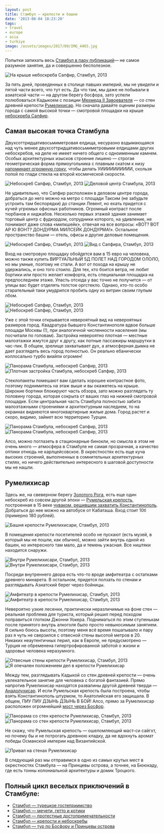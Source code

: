 ```yaml
---
layout: post
title: Стамбул — крепости и башни
date: '2013-08-04 18:23:20'
tags:
- travel
- europe
- asia
- turkiye
image: /assets/images/2017/09/IMG_4465.jpg
---
```


Попытки запихать весь [Стамбул в пару публикаций](/ru/blog/tag/istanbul/ "все посты про Стамбул")— не самое разумное занятие, да и совершенно бесполезное.

![На крыше небоскреба Сапфир, Стамбул, 2013](/assets/images/2017/09/IMG_4546.jpg)

За пять дней, проведенных в столице павших империй, мы не увидели и пятой части всего, что тут есть. Да что там, мы даже не побывали в азиатской части — на другом берегу босфора, зато успели полюбоваться Кадыкоем с позиции [Мехмеда II Завоевателя](https://ru.wikipedia.org/wiki/%D0%9C%D0%B5%D1%85%D0%BC%D0%B5%D0%B4_II) — со стен древней крепости [Румелихисар](http://ru.wikipedia.org/wiki/%D0%A0%D1%83%D0%BC%D0%B5%D0%BB%D0%B8%D1%85%D0%B8%D1%81%D0%B0%D1%80). Но сначала давайте оценим размеры города с самой высокой точки — смотровой площадки на крыше [небоскреба Сапфир](http://en.wikipedia.org/wiki/Istanbul_Sapphire).

## Самая высокая точка Стамбула

Двухсоттридцативосьмиметровая елдища, несуразно вздымающаяся над чуть менее двухсоттридцативосьмиметровыми елдищами других небоскребов, на деле не имеет ничего общего с одноименным камнем. Особых архитектурных изысков строение лишено — строгая геометрическая форма прямоугольника с плавным скатом к низу [напоминает огромную горку](https://www.google.ru/search?q=%D0%9D%D0%B5%D0%B1%D0%BE%D1%81%D0%BA%D1%80%D0%B5%D0%B1+%D0%A1%D0%B0%D0%BF%D1%84%D0%B8%D1%80&newwindow=1&client=safari&rls=en&tbm=isch&tbo=u&source=univ&sa=X&ei=ujz-UeD5CYrT4QSitID4Bw&ved=0CDwQsAQ&biw=1280&bih=719), чтобы делать УИИИИИИИИИИ, скользя попой по глади стекла на второй космической скорости.

![Небоскреб Сапфир, Стамбул, 2013](/assets/images/2017/10/IMG_5427.jpg)
![Деловой центр Стамбула, 2013](/assets/images/2017/10/IMG_0061.jpg)

Не удивительно, что Сапфир расположен в деловом центре города, добраться до него можно на метро с площади Таксим (не забудьте устроить там беспорядки) до станции Левент, но ехать придется с кучей угрюмых офисных работников. Огромный контраст после тюрбанов и хиджабов. Несколько первых этажей здания занимает торговый центр с фудкордом, сотрудники которого, на удивление, не понимают даже слова «милкшейк», отвечая на все вопросы: «ВОТ? ВОТ АР Ю ВОНТ? ДОНДУРМА МИЛСЕЙК ДОНДУРМА!». Остальное пространство башни — отель, офисы и другие деловые помещения.

![Небоскреб Сапфир, Стамбул, 2013](/assets/images/2017/09/IMG_4524.jpg)
![Вид с Сапфира, Стамбул, 2013](/assets/images/2017/09/IMG_4552.jpg)

Вход на смотровую площадку обойдется вам в 15 евро на человека, можно также купить ВИРТУАЛЬНЫЙ 5Д ПОЛЕТ НАД ГОРОДОМ ОЛОЛО, но мы умные, поэтому не стали. А вот от похода на крышу не удержались, и оно того стоило. Для тех, кто боится ветра, не любит бортики или просто желает комфорта, есть специальная площадка на предпоследнем этаже. Упасть отсюда у вас точно не получится — от улицы вас будет отделять толстое оргстекло. Однако, кто-то особо старательный таки умудрился пробить одну из витрин своим глупым лбом.

![Небоскреб Сапфир, Стамбул, 2013](/assets/images/2017/09/IMG_4521.jpg)
![Небоскреб Сапфир, Стамбул, 2013](/assets/images/2017/09/IMG_4514.jpg)

Уже с этой точки открывается невероятный вид на невероятных размеров город. Квадратура бывшего Константинополя вдвое больше площади Москвы (!), при аналогичной численности населения (мы посчитали по головам). Застройка невероятно плотная — местные малоэтажки жмутся друг к другу, как потные пассажиры маршрутки в час-пик. В общем, зрелище захватывает дух, а атмосферная дымка не дает разглядеть весь город полностью. Он реально ебанически коллосально турбо виайпи огромен!

![Панорама Стамбула, небоскреб Сапфир, 2013](/assets/images/2017/09/IMG_4509.jpg)
![Плотная застройка Стамбула, небоскреб Сапфир, 2013](/assets/images/2017/09/IMG_4506-1.jpg)

Стеклопакеты помешают вам сделать хорошее контрастное фото, поэтому поднимитесь на этаж выше и вы окажетесь на крыше. Широкие бортики блокируют часть обзора, зато можно разглядеть ту половину города, которая сокрыта от ваших глаз на нижней смотровой площадке. Если центральная часть Стамбула полностью забита малоэтажными строениями и архитектурным наследием, то на окраинах виднеются многоквартирные жилые дома. Город растет и скоро, видимо, займет всю территорию Турции.

![Панорама Стамбула, небоскреб Сапфир, 2013](/assets/images/2017/09/IMG_4535.jpg)
![Панорама Стамбула, небоскреб Сапфир, 2013](/assets/images/2017/09/IMG_4531.jpg)

Алсо, можно поглазеть в стационарные бинокли, но смысла в этом не очень много&nbsp;— атмосфера в Стамбуле не самая прозрачная, а качество оптики отнюдь не карлцейсовское. В окрестностях есть еще куча высоких строений, выполненных в сомнительных архитектурных стилях, но ничего действительно интересного в шаговой доступности мы не нашли.

## Румелихисар

Здесь же, на свеверном берегу [Золотого Рога](http://ru.wikipedia.org/wiki/%D0%97%D0%BE%D0%BB%D0%BE%D1%82%D0%BE%D0%B9_%D0%A0%D0%BE%D0%B3), есть еще один небоскреб из совсем другой эпохи — [Румельская крепость](http://ru.wikipedia.org/wiki/%D0%A0%D1%83%D0%BC%D0%B5%D0%BB%D0%B8%D1%85%D0%B8%D1%81%D0%B0%D1%80), построенная в 15 веке [чуваком, решившим захватить Константинополь](http://ru.wikipedia.org/wiki/%D0%9C%D0%B5%D1%85%D0%BC%D0%B5%D0%B4_II). Добраться до нее можно на автобусе от Кабаташа. Вход стоит 10tl (примерно 180 рублей).

![Башня крепости Румелихисари, Стамбул, 2013](/assets/images/2017/09/img_4445.jpg)

В помещения крепости посетителей особо не пускают (есть музей, в который мы не пошли, как обычно), можно зайти внутрь одной из башен, но интересного там мало, да и темень ужасная. Все ништяки находится снаружи.

![Внутри Румелихисари, Стамбул, 2013](/assets/images/2017/09/IMG_4410.jpg)
![Внутри Румелихисари, Стамбул, 2013](/assets/images/2017/09/IMG_4419.jpg)

Посреди внутреннего двора есть что-то вроде амфитеатра с остатками древнего минарета. В остальном, придется ползать по стенам и разглядывать Азиатский берег через бойницы.

![Амфитеатр в крепости Румелихисар, Стамбул, 2013](/assets/images/2017/09/IMG_4447.jpg)
![Амфитеатр в крепости Румелихисар, Стамбул, 2013](/assets/images/2017/09/IMG_4484.jpg)

Невероятно узкие лесенки, практически неразличимые на фоне стен — реальная проблема для туриста, который решил перед походом поправиться глотком Джонни Уокера. Подниматься по этим ступенькам после принятого внутрь алкоголя было просто невыносимым занятием. Я сильно боюсь высоты, поэтому меня всё время пошатывало и пару раз я чуть не сверзился с отвесной стены высотой метров в 20. Никаких неаутентичных перил, как в Европе, не предусмотрено — Турция не обременена гипертрофированной заботой о жизни и здоровье человека неразумного.

![Отвесные стены крепости Румелихисар, Стамбул, 2013](/assets/images/2017/09/IMG_4460.jpg)
![Я опечален положением дел в крепости Румелихисар](/assets/images/2017/10/IMG_5423.jpg)

Между тем, разглядывать Кадыкой со стен древней крепости — очень увлекательное занятие для человека с богатой фантазией. Прямо напротив Румелихисар находятся развалины другой древней тверди — [Анадолухисар](http://ru.wikipedia.org/wiki/%D0%90%D0%BD%D0%B0%D0%B4%D0%BE%D0%BB%D1%83%D1%85%D0%B8%D1%81%D0%B0%D1%80). И если Румельская крепость была построена, чтобы взять Константинополь штурмом, то Анатолийская его защищала. В общем, ПИУ ПИУ ДЗЫНЬ ДЗЫНЬ В БОЙ! Алсо, прямо за Румелихисар расположен огромнейший [мост через Босфор](http://ru.wikipedia.org/wiki/%D0%9C%D0%BE%D1%81%D1%82_%D1%81%D1%83%D0%BB%D1%82%D0%B0%D0%BD%D0%B0_%D0%9C%D0%B5%D1%85%D0%BC%D0%B5%D0%B4%D0%B0_%D0%A4%D0%B0%D1%82%D0%B8%D1%85%D0%B0).

![Панорама со стен крепости Румелихисар, Стамбул, 2013](/assets/images/2017/09/IMG_4446.jpg)
![Панорама со стен крепости Румелихисар, Стамбул, 2013](/assets/images/2017/09/IMG_4465.jpg)

Не скажу, что Румельская крепость — ошеломляющий маст-си сайгхт, но почему бы и не потрогать древнюю кладку, да не вдохнуть аромат победы Османской империи над Византийской.

![Привал на стенах Румелихисар](/assets/images/2017/09/IMG_4470.jpg)

В следующий раз мы отправимся в одно из самых крутых мест в окрестностях Стамбула — на Принцевы острова, а точнее, на Бююкаду, где есть тонны колониальной архитектуры и домик Троцкого.

## Полный цикл веселых приключений в Стамбуле:
- [Стамбул — турецкое гостеприимство](/ru/blog/istanbul-welcome/)
- [Стамбул — мечети, гетто и котики](/ru/blog/istanbul-south-european/)
- [Стамбул — протестные достопримечательности](/ru/blog/istanbul-taksim-galata/)
- [Стамбул — крепости и небоскребы](/ru/blog/rumelihisari_sapphire_istanbul/)
- [Стамбул — тур по Босфору и Принцевы острова](/ru/blog/adalar/)